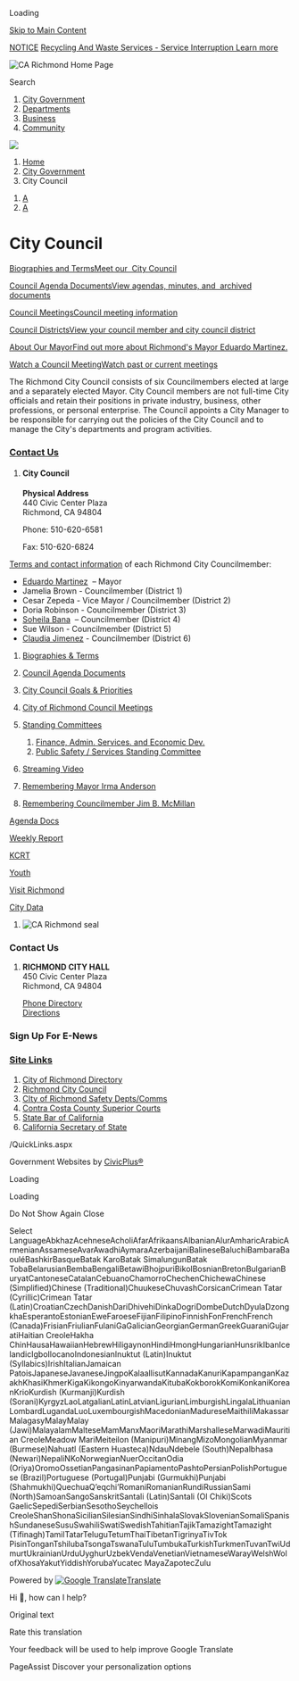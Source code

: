 Loading

[Skip to Main Content](https://www.ci.richmond.ca.us/29/City-Council/)

[NOTICE](https://www.ci.richmond.ca.us/AlertCenter.aspx) [Recycling And Waste Services - Service Interruption Learn more](https://www.ci.richmond.ca.us/CivicAlerts.aspx?AID=2451)

![CA Richmond Home Page](https://www.ci.richmond.ca.us/ImageRepository/Document?documentID=66681)

Search

1. [City Government](https://www.ci.richmond.ca.us/2013/City-Government)
2. [Departments](https://www.ci.richmond.ca.us/2014/Departments)
3. [Business](https://www.ci.richmond.ca.us/2016/Business)
4. [Community](https://www.ci.richmond.ca.us/2015/Community)

<!--THE END-->

![](https://www.ci.richmond.ca.us/ImageRepository/Document?documentID=66780)

1. [Home](https://www.ci.richmond.ca.us)
2. [City Government](https://www.ci.richmond.ca.us/2013/City-Government)
3. City Council

<!--THE END-->

1. [A](https://www.ci.richmond.ca.us/29/City-Council "Make text smaller")
2. [A](https://www.ci.richmond.ca.us/29/City-Council "Make text bigger")

# City Council

[Biographies and TermsMeet our  City Council](https://www.ci.richmond.ca.us/149)

[Council Agenda DocumentsView agendas, minutes, and  archived documents](https://www.ci.richmond.ca.us/4157)

[Council MeetingsCouncil meeting information](https://www.ci.richmond.ca.us/4157)

[Council DistrictsView your council member and city council district](https://ndcresearch.maps.arcgis.com/apps/View/index.html?appid=85edf4e13a3b4c4b9f75d7c9d5dde6c1)

[About Our MayorFind out more about Richmond's Mayor Eduardo Martinez.](https://www.ci.richmond.ca.us/55)

[Watch a Council MeetingWatch past or current meetings](https://www.ci.richmond.ca.us/676/Standing-Committees)

The Richmond City Council consists of six Councilmembers elected at large and a separately elected Mayor. City Council members are not full-time City officials and retain their positions in private industry, business, other professions, or personal enterprise. The Council appoints a City Manager to be responsible for carrying out the policies of the City Council and to manage the City's departments and program activities.

### [Contact Us](https://www.ci.richmond.ca.us/Directory.aspx)

1. #### City Council
   
   **Physical Address**  
   440 Civic Center Plaza  
   Richmond, CA 94804
   
   Phone: 510-620-6581
   
   Fax: 510-620-6824

[Terms and contact information](https://ca-richmond2.civicplus.com/index.aspx?nid=149) of each Richmond City Councilmember:

- [Eduardo Martinez](https://ca-richmond3.civicplus.com/directory.aspx?EID=1072 "Contact Information")  – Mayor
- Jamelia Brown - Councilmember (District 1)
- Cesar Zepeda - Vice Mayor / Councilmember (District 2)
- Doria Robinson - Councilmember (District 3)
- [Soheila Bana](https://www.ci.richmond.ca.us/directory.aspx?EID=2022)  – Councilmember (District 4)
- Sue Wilson - Councilmember (District 5)
- [Claudia Jimenez](https://ca-richmond3.civicplus.com/directory.aspx?EID=1486 "Contact Information") - Councilmember (District 6)

<!--THE END-->

1. [Biographies &amp; Terms](https://www.ci.richmond.ca.us/149/Biographies-Terms)
2. [Council Agenda Documents](https://www.ci.richmond.ca.us/151/Council-Agenda-Documents)
3. [City Council Goals &amp; Priorities](https://www.ci.richmond.ca.us/4704/City-Council-Goals-Priorities)
4. [City of Richmond Council Meetings](https://www.ci.richmond.ca.us/4157/City-of-Richmond-Council-Meetings)
5. [Standing Committees](https://www.ci.richmond.ca.us/676/Standing-Committees)
   
   1. [Finance, Admin. Services. and Economic Dev.](https://www.ci.richmond.ca.us/679/Finance-Admin-Services-and-Economic-Dev)
   2. [Public Safety / Services Standing Committee](https://www.ci.richmond.ca.us/680/Public-Safety-Services-Standing-Committe)
6. [Streaming Video](https://www.ci.richmond.ca.us/719/Streaming-Video)
7. [Remembering Mayor Irma Anderson](https://www.ci.richmond.ca.us/4621/Remembering-Mayor-Irma-Anderson)
8. [Remembering Councilmember Jim B. McMillan](https://www.ci.richmond.ca.us/4754/Remembering-Councilmember-Jim-B-McMillan)

[Agenda Docs](https://www.ci.richmond.ca.us/151)

[Weekly Report](https://www.ci.richmond.ca.us/965/Weekly-Announcements)

[KCRT](https://www.ci.richmond.ca.us/4340/KCRT-Media)

[Youth](https://www.ci.richmond.ca.us/4518/Youth)

[Visit Richmond](https://www.ci.richmond.ca.us/4540/55670/Visit-Richmond)

[City Data](https://www.transparentrichmond.org)

1. ![CA Richmond seal](https://www.ci.richmond.ca.us/ImageRepository/Document?documentId=66704)

### Contact Us

1. **RICHMOND CITY HALL**  
   450 Civic Center Plaza  
   Richmond, CA 94804
   
   [Phone Directory](https://www.ci.richmond.ca.us/Directory.aspx)  
   [Directions](https://maps.google.com/maps?q=450%20Civic%20Center%20Plaza%2C%20Richmond%20CA&oe=utf-8&rls=org.mozilla%3Aen-US%3Aofficial&client=firefox-a&um=1&ie=UTF-8&hq=&hnear=450%20Civic%20Center%20Plaza%2C%20Richmond%2C%20CA%2094804&gl=us&daddr=450%20Civic%20Center%20Plaza%2C%20Richmond%2C%20CA%2094804&ei=uxt0S8_-KoLUNYPuockK&sa=X&oi=geocode_result&ct=directions-to&resnum=1&ved=0CAoQwwUwAA)

### Sign Up For E-News

### [Site Links](https://www.ci.richmond.ca.us/QuickLinks.aspx?CID=2%2C52%2C5)

1. [City of Richmond Directory](https://www.ci.richmond.ca.us/Directory.aspx)
2. [Richmond City Council](https://www.ci.richmond.ca.us/29/City-Council)
3. [CIty of Richmond Safety Depts/Comms](https://www.ci.richmond.ca.us/2017/Public-Safety)
4. [Contra Costa County Superior Courts](https://www.cc-courts.org)
5. [State Bar of California](https://www.calbar.ca.gov)
6. [California Secretary of State](https://www.sos.ca.gov)

/QuickLinks.aspx

Government Websites by [CivicPlus®](https://connect.civicplus.com/referral)

Loading

Loading

Do Not Show Again Close

Select LanguageAbkhazAcehneseAcholiAfarAfrikaansAlbanianAlurAmharicArabicArmenianAssameseAvarAwadhiAymaraAzerbaijaniBalineseBaluchiBambaraBaouléBashkirBasqueBatak KaroBatak SimalungunBatak TobaBelarusianBembaBengaliBetawiBhojpuriBikolBosnianBretonBulgarianBuryatCantoneseCatalanCebuanoChamorroChechenChichewaChinese (Simplified)Chinese (Traditional)ChuukeseChuvashCorsicanCrimean Tatar (Cyrillic)Crimean Tatar (Latin)CroatianCzechDanishDariDhivehiDinkaDogriDombeDutchDyulaDzongkhaEsperantoEstonianEweFaroeseFijianFilipinoFinnishFonFrenchFrench (Canada)FrisianFriulianFulaniGaGalicianGeorgianGermanGreekGuaraniGujaratiHaitian CreoleHakha ChinHausaHawaiianHebrewHiligaynonHindiHmongHungarianHunsrikIbanIcelandicIgboIlocanoIndonesianInuktut (Latin)Inuktut (Syllabics)IrishItalianJamaican PatoisJapaneseJavaneseJingpoKalaallisutKannadaKanuriKapampanganKazakhKhasiKhmerKigaKikongoKinyarwandaKitubaKokborokKomiKonkaniKoreanKrioKurdish (Kurmanji)Kurdish (Sorani)KyrgyzLaoLatgalianLatinLatvianLigurianLimburgishLingalaLithuanianLombardLugandaLuoLuxembourgishMacedonianMadureseMaithiliMakassarMalagasyMalayMalay (Jawi)MalayalamMalteseMamManxMaoriMarathiMarshalleseMarwadiMauritian CreoleMeadow MariMeiteilon (Manipuri)MinangMizoMongolianMyanmar (Burmese)Nahuatl (Eastern Huasteca)NdauNdebele (South)Nepalbhasa (Newari)NepaliNKoNorwegianNuerOccitanOdia (Oriya)OromoOssetianPangasinanPapiamentoPashtoPersianPolishPortuguese (Brazil)Portuguese (Portugal)Punjabi (Gurmukhi)Punjabi (Shahmukhi)QuechuaQʼeqchiʼRomaniRomanianRundiRussianSami (North)SamoanSangoSanskritSantali (Latin)Santali (Ol Chiki)Scots GaelicSepediSerbianSesothoSeychellois CreoleShanShonaSicilianSilesianSindhiSinhalaSlovakSlovenianSomaliSpanishSundaneseSusuSwahiliSwatiSwedishTahitianTajikTamazightTamazight (Tifinagh)TamilTatarTeluguTetumThaiTibetanTigrinyaTivTok PisinTonganTshilubaTsongaTswanaTuluTumbukaTurkishTurkmenTuvanTwiUdmurtUkrainianUrduUyghurUzbekVendaVenetianVietnameseWarayWelshWolofXhosaYakutYiddishYorubaYucatec MayaZapotecZulu

Powered by [![Google Translate](https://www.gstatic.com/images/branding/googlelogo/1x/googlelogo_color_42x16dp.png)Translate](https://translate.google.com)

Hi 👋, how can I help?

Original text

Rate this translation

Your feedback will be used to help improve Google Translate

PageAssist Discover your personalization options